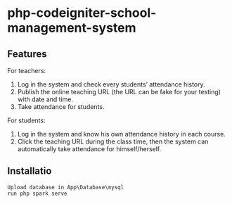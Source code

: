 # php-codeigniter-school-management-system

## Features
For teachers:
1. Log in the system and check every students’ attendance history.
2. Publish the online teaching URL (the URL can be fake for your testing) with date and 
time.
3. Take attendance for students.

For students:
1. Log in the system and know his own attendance history in each course.
2. Click the teaching URL during the class time, then the system can automatically take 
attendance for himself/herself.

## Installatio
```
Upload database in App\Database\mysql
run php spark serve
```
